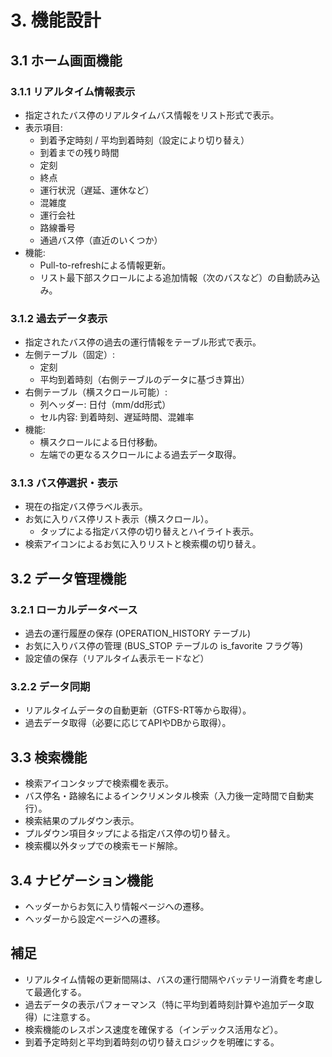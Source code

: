 # 3. 機能設計

## 3.1 ホーム画面機能
### 3.1.1 リアルタイム情報表示
- 指定されたバス停のリアルタイムバス情報をリスト形式で表示。
- 表示項目:
  - 到着予定時刻 / 平均到着時刻（設定により切り替え）
  - 到着までの残り時間
  - 定刻
  - 終点
  - 運行状況（遅延、運休など）
  - 混雑度
  - 運行会社
  - 路線番号
  - 通過バス停（直近のいくつか）
- 機能:
  - Pull-to-refreshによる情報更新。
  - リスト最下部スクロールによる追加情報（次のバスなど）の自動読み込み。

### 3.1.2 過去データ表示
- 指定されたバス停の過去の運行情報をテーブル形式で表示。
- 左側テーブル（固定）:
  - 定刻
  - 平均到着時刻（右側テーブルのデータに基づき算出）
- 右側テーブル（横スクロール可能）:
  - 列ヘッダー: 日付（mm/dd形式）
  - セル内容: 到着時刻、遅延時間、混雑率
- 機能:
  - 横スクロールによる日付移動。
  - 左端での更なるスクロールによる過去データ取得。

### 3.1.3 バス停選択・表示
- 現在の指定バス停ラベル表示。
- お気に入りバス停リスト表示（横スクロール）。
  - タップによる指定バス停の切り替えとハイライト表示。
- 検索アイコンによるお気に入りリストと検索欄の切り替え。

## 3.2 データ管理機能
### 3.2.1 ローカルデータベース
- 過去の運行履歴の保存 (OPERATION_HISTORY テーブル)
- お気に入りバス停の管理 (BUS_STOP テーブルの is_favorite フラグ等)
- 設定値の保存（リアルタイム表示モードなど）

### 3.2.2 データ同期
- リアルタイムデータの自動更新（GTFS-RT等から取得）。
- 過去データ取得（必要に応じてAPIやDBから取得）。

## 3.3 検索機能
- 検索アイコンタップで検索欄を表示。
- バス停名・路線名によるインクリメンタル検索（入力後一定時間で自動実行）。
- 検索結果のプルダウン表示。
- プルダウン項目タップによる指定バス停の切り替え。
- 検索欄以外タップでの検索モード解除。

## 3.4 ナビゲーション機能
- ヘッダーからお気に入り情報ページへの遷移。
- ヘッダーから設定ページへの遷移。

## 補足
- リアルタイム情報の更新間隔は、バスの運行間隔やバッテリー消費を考慮して最適化する。
- 過去データの表示パフォーマンス（特に平均到着時刻計算や追加データ取得）に注意する。
- 検索機能のレスポンス速度を確保する（インデックス活用など）。
- 到着予定時刻と平均到着時刻の切り替えロジックを明確にする。